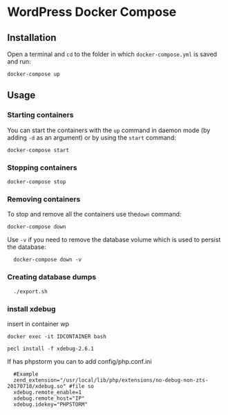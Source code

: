 #  WordPress Docker Compose


## Installation

Open a terminal and `cd` to the folder in which `docker-compose.yml` is saved and run:

```
docker-compose up
```
## Usage

### Starting containers

You can start the containers with the `up` command in daemon mode (by adding `-d` as an argument) or by using the `start` command:

```
docker-compose start
```

### Stopping containers

```
docker-compose stop
```

### Removing containers

To stop and remove all the containers use the`down` command:

```
docker-compose down
```

Use `-v` if you need to remove the database volume which is used to persist the database:

```
  docker-compose down -v
```


### Creating database dumps

```
  ./export.sh
```


### install xdebug

insert in container wp

```
docker exec -it IDCONTAINER bash
```

```
pecl install -f xdebug-2.6.1

```
If has phpstorm you can to add config/php.conf.ini	

```
  #Example
  zend_extension="/usr/local/lib/php/extensions/no-debug-non-zts-20170718/xdebug.so" #file so
  xdebug.remote_enable=1
  xdebug.remote_host="IP"
  xdebug.idekey="PHPSTORM"
```


